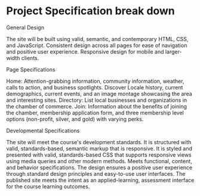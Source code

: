 # Project Specification break down


General Design

The site will be built using valid, semantic, and contemporary HTML, CSS, and JavaScript.
Consistent design across all pages for ease of navigation and positive user experience.
Responsive design for mobile and larger-width clients.

Page Specifications

Home: Attention-grabbing information, community information, weather, calls to action, and business spotlights.
Discover Locale history, current demographics, current events, and an image montage showcasing the area and interesting sites.
Directory: List local businesses and organizations in the chamber of commerce.
Join: Information about the benefits of joining the chamber, membership application form, and three membership level options (non-profit, silver, and gold) with varying perks.

Developmental Specifications

The site will meet the course's development standards.
It is structured with valid, standards-based, semantic markup that is responsive.
It is styled and presented with valid, standards-based CSS that supports responsive views using media queries and other modern methods.
Meets functional, content, and behavior specifications.
The design ensures a positive user experience through standard design principles and easy-to-use user interfaces.
The published site meets the intent as an applied-learning, assessment interface for the course learning outcomes.
